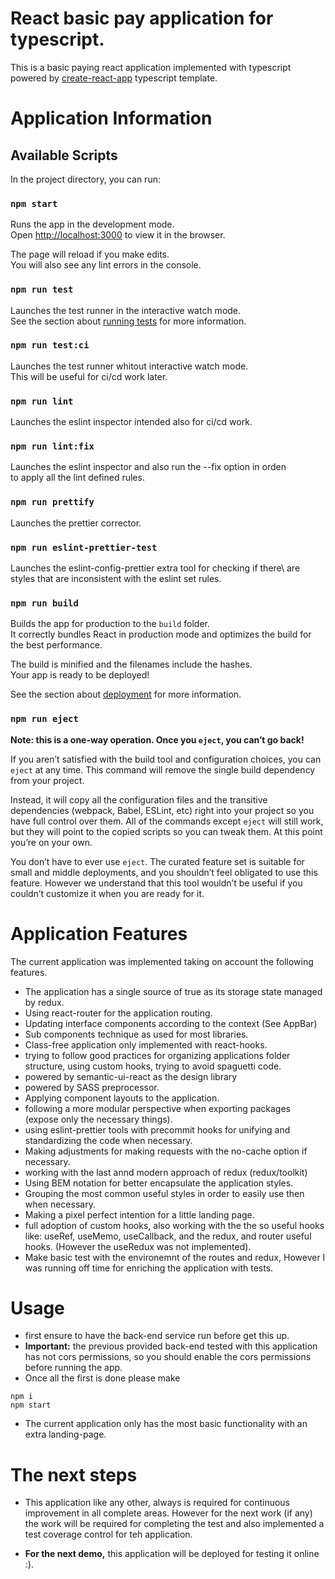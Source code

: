 # React basic pay application for typescript.

This is a basic paying react application implemented with typescript powered by [create-react-app](https://create-react-app.dev/) typescript template.



# Application Information

## Available Scripts

In the project directory, you can run:

### `npm start`

Runs the app in the development mode.\
Open [http://localhost:3000](http://localhost:3000) to view it in the browser.

The page will reload if you make edits.\
You will also see any lint errors in the console.

### `npm run test`

Launches the test runner in the interactive watch mode.\
See the section about [running tests](https://facebook.github.io/create-react-app/docs/running-tests) for more information.

### `npm run test:ci`

Launches the test runner whitout interactive watch mode.\
This will be useful for ci/cd work later.

### `npm run lint`

Launches the eslint inspector intended also for ci/cd work.

### `npm run lint:fix`

Launches the eslint inspector and also run the --fix option in orden\
to apply all the lint defined rules.

### `npm run prettify`

Launches the prettier corrector.

### `npm run eslint-prettier-test`

Launches the eslint-config-prettier extra tool for checking if there\ are styles that are inconsistent with the eslint set rules.

### `npm run build`

Builds the app for production to the `build` folder.\
It correctly bundles React in production mode and optimizes the build for the best performance.

The build is minified and the filenames include the hashes.\
Your app is ready to be deployed!

See the section about [deployment](https://facebook.github.io/create-react-app/docs/deployment) for more information.

### `npm run eject`

**Note: this is a one-way operation. Once you `eject`, you can’t go back!**

If you aren’t satisfied with the build tool and configuration choices, you can `eject` at any time. This command will remove the single build dependency from your project.

Instead, it will copy all the configuration files and the transitive dependencies (webpack, Babel, ESLint, etc) right into your project so you have full control over them. All of the commands except `eject` will still work, but they will point to the copied scripts so you can tweak them. At this point you’re on your own.

You don’t have to ever use `eject`. The curated feature set is suitable for small and middle deployments, and you shouldn’t feel obligated to use this feature. However we understand that this tool wouldn’t be useful if you couldn’t customize it when you are ready for it.

# Application Features

The current application was implemented taking on account the following features.

- The application has a single source of true as its storage state managed by redux.
- Using react-router for the application routing.
- Updating interface components according to the context (See AppBar)
- Sub components technique as used for most libraries.
- Class-free application only implemented with react-hooks.
- trying to follow good practices for organizing applications folder structure, using custom hooks, trying to avoid spaguetti code.
- powered by semantic-ui-react as the design library
- powered by SASS preprocessor.
- Applying component layouts to the application.
- following a more modular perspective when exporting packages (expose only the necessary things).
- using eslint-prettier tools with precommit hooks for unifying and standardizing the code when necessary.
- Making adjustments for making requests with the no-cache option if necessary.
- working with the last annd modern approach of redux (redux/toolkit)
- Using BEM notation for better encapsulate the application styles.
- Grouping the most common useful styles in order to easily use then when necessary.
- Making a pixel perfect intention for a little landing page.
- full adoption of custom hooks, also working with the the so useful hooks like: useRef, useMemo, useCallback, and the redux, and router useful hooks. (However the useRedux was not implemented).
- Make basic test with the environemnt of the routes and redux, However I was running off time for enriching the application with tests.

# Usage

- first ensure to have the back-end service run before get this up.
- **Important:** the previous provided back-end tested with this application has not cors permissions, so you should enable the cors permissions before running the app.
- Once all the first is done please make
```
npm i
npm start
```

- The current application only has the most basic functionality with an extra landing-page.

# The next steps
- This application like any other, always is required for continuous improvement in all complete areas. However for the next work (if any) the work will be required for completing the test and also implemented a test coverage control for teh application.

- **For the next demo,** this application will be deployed for testing it online :).